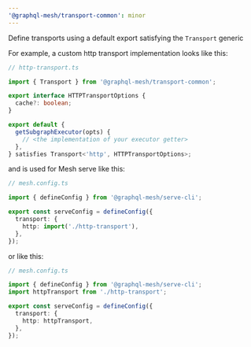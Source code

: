 ```yaml
---
'@graphql-mesh/transport-common': minor
---
```


Define transports using a default export satisfying the `Transport` generic

For example, a custom http transport implementation looks like this:

```ts
// http-transport.ts

import { Transport } from '@graphql-mesh/transport-common';

export interface HTTPTransportOptions {
  cache?: boolean;
}

export default {
  getSubgraphExecutor(opts) {
    // <the implementation of your executor getter>
  },
} satisfies Transport<'http', HTTPTransportOptions>;
```

and is used for Mesh serve like this:

```ts
// mesh.config.ts

import { defineConfig } from '@graphql-mesh/serve-cli';

export const serveConfig = defineConfig({
  transport: {
    http: import('./http-transport'),
  },
});
```

or like this:

```ts
// mesh.config.ts

import { defineConfig } from '@graphql-mesh/serve-cli';
import httpTransport from './http-transport';

export const serveConfig = defineConfig({
  transport: {
    http: httpTransport,
  },
});
```
